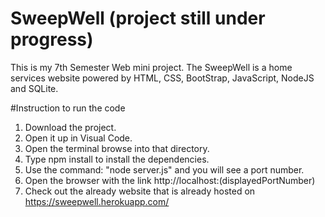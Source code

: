 # SweepWell (project still under progress)
This is my 7th Semester Web mini project. The SweepWell is a home services website powered by HTML, CSS, BootStrap, JavaScript, NodeJS and SQLite.

#Instruction to run the code
1) Download the project.
2) Open it up in Visual Code.
3) Open the terminal browse into that directory.
4) Type npm install to install the dependencies.
5) Use the command: "node server.js" and you will see a port number.
6) Open the browser with the link http://localhost:(displayedPortNumber)
7) Check out the already website that is already hosted on https://sweepwell.herokuapp.com/

